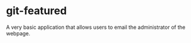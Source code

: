 # git-featured

A very basic application that allows users to email the administrator of the webpage.
